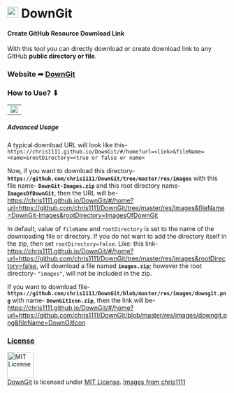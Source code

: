 <h1> <img src="https://github.com/chris1111/DownGit/raw/master/res/images/downgit.png" width="25" height=auto /> DownGit </h1>

#### Create GitHub Resource Download Link

With this tool you can directly download or create download link to any GitHub **public directory or file**.

### Website ➦ [DownGit](https://chris1111.github.io/DownGit/#/home)

### How to Use? ⬇︎

<table><tr><td> <img src="https://github.com/chris1111/DownGit/raw/master/res/images/Readme.gif" /> </td></tr></table>

##### Advanced Usage

A typical download URL will look like this- `https://chris1111.github.io/DownGit/#/home?url=<link>&fileName=<name>&rootDirectory=<true or false or name>`

Now, if you want to download this directory- **`https://github.com/chris1111/DownGit/tree/master/res/images`** with this file name- **`DownGit-Images.zip`** and this root directory name- **`ImagesOfDownGit`**, then the URL will be- https://chris1111.github.io/DownGit/#/home?url=https://github.com/chris1111/DownGit/tree/master/res/images&fileName=DownGit-Images&rootDirectory=ImagesOfDownGit

In default, value of `fileName` and `rootDirectory` is set to the name of the downloading file or directory. If you do not want to add the directory itself in the zip, then set `rootDirectory=false`. Like: this link- https://chris1111.github.io/DownGit/#/home?url=https://github.com/chris1111/DownGit/tree/master/res/images&rootDirectory=false, will download a file named **`images.zip`**; however the root directory- `"images"`, will not be included in the zip.

If you want to download file- **`https://github.com/chris1111/DownGit/blob/master/res/images/downgit.png`** with name- **`DownGitIcon.zip`**, then the link will be- https://chris1111.github.io/DownGit/#/home?url=https://github.com/chris1111/DownGit/blob/master/res/images/downgit.png&fileName=DownGitIcon

### [License](https://github.com/chris1111/DownGit/blob/master/LICENSE)
<a rel="license" href="https://opensource.org/licenses/MIT"><img alt="MIT License" src="https://cloud.githubusercontent.com/assets/5456665/18950087/fbe0681a-865f-11e6-9552-e59d038d5913.png" width="60em" height=auto/></a><br/><a href="https://github.com/chris1111/DownGit">DownGit</a> is licensed under <a rel="license" href="https://opensource.org/licenses/MIT">MIT License</a>. [Images from chris1111](https://github.com/chris1111/DownGit/blob/master/res/images/LICENSE)

